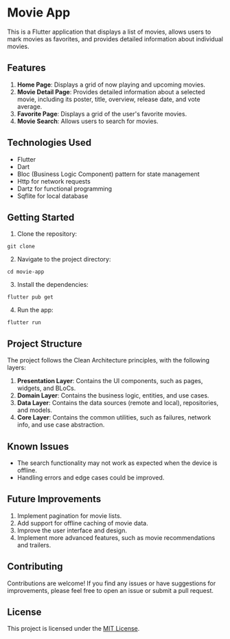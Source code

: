 # Movie App

This is a Flutter application that displays a list of movies, allows users to mark movies as favorites, and provides detailed information about individual movies.

## Features

1. **Home Page**: Displays a grid of now playing and upcoming movies.
2. **Movie Detail Page**: Provides detailed information about a selected movie, including its poster, title, overview, release date, and vote average.
3. **Favorite Page**: Displays a grid of the user's favorite movies.
4. **Movie Search**: Allows users to search for movies.

## Technologies Used

- Flutter
- Dart
- Bloc (Business Logic Component) pattern for state management
- Http for network requests
- Dartz for functional programming
- Sqflite for local database

## Getting Started

1. Clone the repository:

```
git clone
```

2. Navigate to the project directory:

```
cd movie-app
```

3. Install the dependencies:

```
flutter pub get
```

4. Run the app:

```
flutter run
```

## Project Structure

The project follows the Clean Architecture principles, with the following layers:

1. **Presentation Layer**: Contains the UI components, such as pages, widgets, and BLoCs.
2. **Domain Layer**: Contains the business logic, entities, and use cases.
3. **Data Layer**: Contains the data sources (remote and local), repositories, and models.
4. **Core Layer**: Contains the common utilities, such as failures, network info, and use case abstraction.

## Known Issues

- The search functionality may not work as expected when the device is offline.
- Handling errors and edge cases could be improved.

## Future Improvements

1. Implement pagination for movie lists.
2. Add support for offline caching of movie data.
3. Improve the user interface and design.
4. Implement more advanced features, such as movie recommendations and trailers.

## Contributing

Contributions are welcome! If you find any issues or have suggestions for improvements, please feel free to open an issue or submit a pull request.

## License

This project is licensed under the [MIT License](LICENSE).
